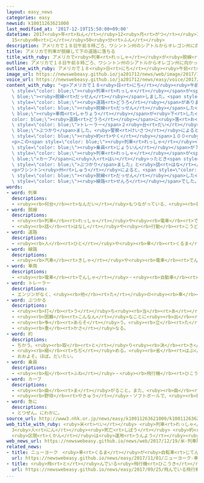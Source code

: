 ```yaml
---
layout: easy_news
categories: easy
newsid: k10011263621000
last_modified_at: '2017-12-19T15:50:00+09:00'
datetime: 2017<ruby>年<rt>ねん</rt></ruby>12<ruby>月<rt>がつ</rt></ruby>19<ruby>日<rt>にち</rt></ruby>
  15<ruby>時<rt>じ</rt></ruby>50<ruby>分<rt>ふん</rt></ruby>
description: アメリカで１８日午前８時ごろ、ワシントン州のシアトルからオレゴン州に向かっていた列車が脱線しました。
title: アメリカで列車が脱線して下の道路に落ちる
title_with_ruby: アメリカで<ruby>列車<rt>れっしゃ</rt></ruby>が<ruby>脱線<rt>だっせん</rt></ruby>して<ruby>下<rt>した</rt></ruby>の<ruby>道路<rt>どうろ</rt></ruby>に<ruby>落<rt>お</rt></ruby>ちる
outline: アメリカで１８日午前８時ごろ、ワシントン州のシアトルからオレゴン州に向かっていた列車が脱線しました。
outline_with_ruby: アメリカで１８<ruby>日<rt>にち</rt></ruby><ruby>午前<rt>ごぜん</rt></ruby>８<ruby>時<rt>じ</rt></ruby>ごろ、ワシントン<ruby>州<rt>しゅう</rt></ruby>のシアトルからオレゴン<ruby>州<rt>しゅう</rt></ruby>に<ruby>向<rt>む</rt></ruby>かっていた<ruby>列車<rt>れっしゃ</rt></ruby>が<ruby>脱線<rt>だっせん</rt></ruby>しました。
image_url: https://newswebeasy.github.io/ja201712/news/web/image/2017/12/19/K10011263621_1712191034_1712191034_01_02.jpg
voice_url: https://newswebeasy.github.io/ja201712/news/easy/voice/2017/12/19/k10011263621000.mp3
content_with_ruby: "<p>アメリカで１８<ruby>日<rt>にち</rt></ruby><ruby>午前<rt>ごぜん</rt></ruby>８<ruby>時<rt>じ</rt></ruby>ごろ、ワシントン<ruby>州<rt>しゅう</rt></ruby>のシアトルからオレゴン<ruby>州<rt>しゅう</rt></ruby>に<ruby>向<rt>む</rt></ruby>かっていた<span\
  \ style=\"color: blue;\"><ruby>列車<rt>れっしゃ</rt></ruby></span>が<span style=\"color:\
  \ blue;\"><ruby>脱線<rt>だっせん</rt></ruby></span>しました。<span style=\"color: blue;\"><ruby>線路<rt>せんろ</rt></ruby></span>の<ruby>下<rt>した</rt></ruby>には<span\
  \ style=\"color: blue;\"><ruby>道路<rt>どうろ</rt></ruby></span>がありました。</p>\n<p><span\
  \ style=\"color: blue;\"><ruby>脱線<rt>だっせん</rt></ruby></span>した<span style=\"color:\
  \ blue;\"><ruby>車両<rt>しゃりょう</rt></ruby></span>が<ruby>下<rt>した</rt></ruby>の<span style=\"\
  color: blue;\"><ruby>道路<rt>どうろ</rt></ruby></span>に<ruby>落<rt>お</rt></ruby>ちて、<ruby>車<rt>くるま</rt></ruby>５<ruby>台<rt>だい</rt></ruby>と<span\
  \ style=\"color: blue;\">トレーラー</span>２<ruby>台<rt>だい</rt></ruby>に<span style=\"color:\
  \ blue;\">ぶつかり</span>ました。<ruby>警察<rt>けいさつ</rt></ruby>によると、３<ruby>人<rt>にん</rt></ruby>が<ruby>亡<rt>な</rt></ruby>くなって、<span\
  \ style=\"color: blue;\"><ruby>約<rt>やく</rt></ruby></span>１００<ruby>人<rt>にん</rt></ruby>が<ruby>病院<rt>びょういん</rt></ruby>に<ruby>運<rt>はこ</rt></ruby>ばれました。</p>\n\
  <p>この<span style=\"color: blue;\"><ruby>列車<rt>れっしゃ</rt></ruby></span>には、<ruby>客<rt>きゃく</rt></ruby>が７７<ruby>人<rt>にん</rt></ruby>と<span\
  \ style=\"color: blue;\"><ruby>乗員<rt>じょういん</rt></ruby></span>が７<ruby>人<rt>にん</rt></ruby><ruby>乗<rt>の</rt></ruby>っていました。<ruby>乗<rt>の</rt></ruby>っていた<ruby>男性<rt>だんせい</rt></ruby>は「<span\
  \ style=\"color: blue;\"><ruby>列車<rt>れっしゃ</rt></ruby></span>が<span style=\"color:\
  \ blue;\">カーブ</span>に<ruby>入<rt>はい</rt></ruby>ったとき<span style=\"color: blue;\"><ruby>急<rt>きゅう</rt></ruby>に</span><ruby>揺<rt>ゆ</rt></ruby>れて、<ruby>体<rt>からだ</rt></ruby>がとんで<ruby>前<rt>まえ</rt></ruby>の<ruby>席<rt>せき</rt></ruby>に<span\
  \ style=\"color: blue;\">ぶつかり</span>ました」と<ruby>話<rt>はな</rt></ruby>していました。</p>\n\
  <p>ワシントン<ruby>州<rt>しゅう</rt></ruby>によると、<span style=\"color: blue;\"><ruby>列車<rt>れっしゃ</rt></ruby></span>が<span\
  \ style=\"color: blue;\"><ruby>脱線<rt>だっせん</rt></ruby></span>した<ruby>所<rt>ところ</rt></ruby>は<ruby>新<rt>あたら</rt></ruby>しくできた<span\
  \ style=\"color: blue;\"><ruby>線路<rt>せんろ</rt></ruby></span>でした。</p>\n<p></p>\n<p></p>"
words:
- word: 列車
  descriptions:
  - <ruby><rb>何台</rb><rt>なんだい</rt></ruby>もつながっている、<ruby><rb>客車</rb><rt>きゃくしゃ</rt></ruby>や<ruby><rb>貨車</rb><rt>かしゃ</rt></ruby>。
- word: 脱線
  descriptions:
  - <ruby><rb>列車</rb><rt>れっしゃ</rt></ruby>や<ruby><rb>電車</rb><rt>でんしゃ</rt></ruby>などが、<ruby><rb>線路</rb><rt>せんろ</rt></ruby>から<ruby><rb>外</rb><rt>はず</rt></ruby>れること。
  - <ruby><rb>話</rb><rt>はなし</rt></ruby>や<ruby><rb>行動</rb><rt>こうどう</rt></ruby>が<ruby><rb>横道</rb><rt>よこみち</rt></ruby>へそれること。
- word: 道路
  descriptions:
  - <ruby><rb>人</rb><rt>ひと</rt></ruby>や<ruby><rb>車</rb><rt>くるま</rt></ruby>が<ruby><rb>通</rb><rt>とお</rt></ruby>る<ruby><rb>道</rb><rt>みち</rt></ruby>。<ruby><rb>通</rb><rt>とお</rt></ruby>り<ruby><rb>道</rb><rt>みち</rt></ruby>。
- word: 線路
  descriptions:
  - <ruby><rb>汽車</rb><rt>きしゃ</rt></ruby>や<ruby><rb>電車</rb><rt>でんしゃ</rt></ruby>が<ruby><rb>通</rb><rt>とお</rt></ruby>る<ruby><rb>道筋</rb><rt>みちすじ</rt></ruby>。レール。
- word: 車両
  descriptions:
  - <ruby><rb>電車</rb><rt>でんしゃ</rt></ruby>・<ruby><rb>自動車</rb><rt>じどうしゃ</rt></ruby>などのこと。また、その<ruby><rb>一台</rb><rt>いちだい</rt></ruby><ruby><rb>一台</rb><rt>いちだい</rt></ruby>。
- word: トレーラー
  descriptions:
  - エンジンがなく、<ruby><rb>他</rb><rt>た</rt></ruby>の<ruby><rb>車</rb><rt>くるま</rt></ruby>に<ruby><rb>引</rb><rt>ひ</rt></ruby>かれる<ruby><rb>形</rb><rt>かたち</rt></ruby>で<ruby><rb>物</rb><rt>もの</rt></ruby>を<ruby><rb>運</rb><rt>はこ</rt></ruby>ぶ<ruby><rb>車</rb><rt>くるま</rt></ruby>。
- word: ぶつかる
  descriptions:
  - <ruby><rb>打</rb><rt>う</rt></ruby>ち<ruby><rb>当</rb><rt>あ</rt></ruby>たる。つき<ruby><rb>当</rb><rt>あ</rt></ruby>たる。
  - <ruby><rb>困難</rb><rt>こんなん</rt></ruby>なことに<ruby><rb>出</rb><rt>で</rt></ruby>あう。
  - <ruby><rb>争</rb><rt>あらそ</rt></ruby>う。<ruby><rb>立</rb><rt>た</rt></ruby>ち<ruby><rb>向</rb><rt>む</rt></ruby>かう。
  - <ruby><rb>重</rb><rt>かさ</rt></ruby>なる。
- word: 約
  descriptions:
  - ちかう。<ruby><rb>取</rb><rt>と</rt></ruby>り<ruby><rb>決</rb><rt>き</rt></ruby>める。
  - <ruby><rb>縮</rb><rt>ちぢ</rt></ruby>める。<ruby><rb>省</rb><rt>はぶ</rt></ruby>く。<ruby><rb>簡単</rb><rt>かんたん</rt></ruby>にする。
  - おおよそ。ほぼ。だいたい。
- word: 乗員
  descriptions:
  - <ruby><rb>船</rb><rt>ふね</rt></ruby>・<ruby><rb>飛行機</rb><rt>ひこうき</rt></ruby>・<ruby><rb>列車</rb><rt>れっしゃ</rt></ruby>などに<ruby><rb>乗</rb><rt>の</rt></ruby>りこんで、<ruby><rb>仕事</rb><rt>しごと</rt></ruby>をしている<ruby><rb>人</rb><rt>ひと</rt></ruby>。<ruby><rb>乗務員</rb><rt>じょうむいん</rt></ruby>。
- word: カーブ
  descriptions:
  - <ruby><rb>曲</rb><rt>ま</rt></ruby>がること。また、<ruby><rb>曲</rb><rt>ま</rt></ruby>がっている<ruby><rb>所</rb><rt>ところ</rt></ruby>。
  - <ruby><rb>野球</rb><rt>やきゅう</rt></ruby>・ソフトボールで、<ruby><rb>投手</rb><rt>とうしゅ</rt></ruby>の<ruby><rb>投</rb><rt>な</rt></ruby>げる<ruby><rb>球</rb><rt>たま</rt></ruby>が<ruby><rb>打者</rb><rt>だしゃ</rt></ruby>の<ruby><rb>近</rb><rt>ちか</rt></ruby>くで<ruby><rb>曲</rb><rt>ま</rt></ruby>がること。また、その<ruby><rb>球</rb><rt>たま</rt></ruby>。
- word: 急に
  descriptions:
  - とつぜん。にわかに。
source_url: http://www3.nhk.or.jp/news/easy/k10011263621000/k10011263621000.html
web_title_with_ruby: <ruby>米<rt>べい</rt></ruby> <ruby>列車<rt>れっしゃ</rt></ruby><ruby>脱線<rt>だっせん</rt></ruby>
  3<ruby>人<rt>にん</rt></ruby><ruby>死亡<rt>しぼう</rt></ruby> <ruby>約<rt>やく</rt></ruby>100<ruby>人<rt>にん</rt></ruby>けが
  <ruby>区間<rt>くかん</rt></ruby>は<ruby>運用<rt>うんよう</rt></ruby><ruby>始<rt>はじ</rt></ruby>まったばかり
web_news_url: https://newswebeasy.github.io/news/web/2017/12/19/米-列車脱線-3人死亡-約100人けが-区間は運用始まったばかり
related_news:
- title: ニューヨーク　<ruby>車<rt>くるま</rt></ruby>が<ruby>自転車<rt>じてんしゃ</rt></ruby>などをはねて８<ruby>人<rt>にん</rt></ruby>が<ruby>亡<rt>な</rt></ruby>くなる
  url: https://newswebeasy.github.io/news/easy/2017/11/01/ニューヨーク-車が自転車などをはねて8人が亡くなる
- title: <ruby>飛<rt>と</rt></ruby>んでいる<ruby>飛行機<rt>ひこうき</rt></ruby>の<ruby>一部<rt>いちぶ</rt></ruby>が<ruby>走<rt>はし</rt></ruby>っている<ruby>車<rt>くるま</rt></ruby>に<ruby>落<rt>お</rt></ruby>ちてきた
  url: https://newswebeasy.github.io/news/easy/2017/09/25/飛んでいる飛行機の一部が走っている車に落ちてきた
...
```

